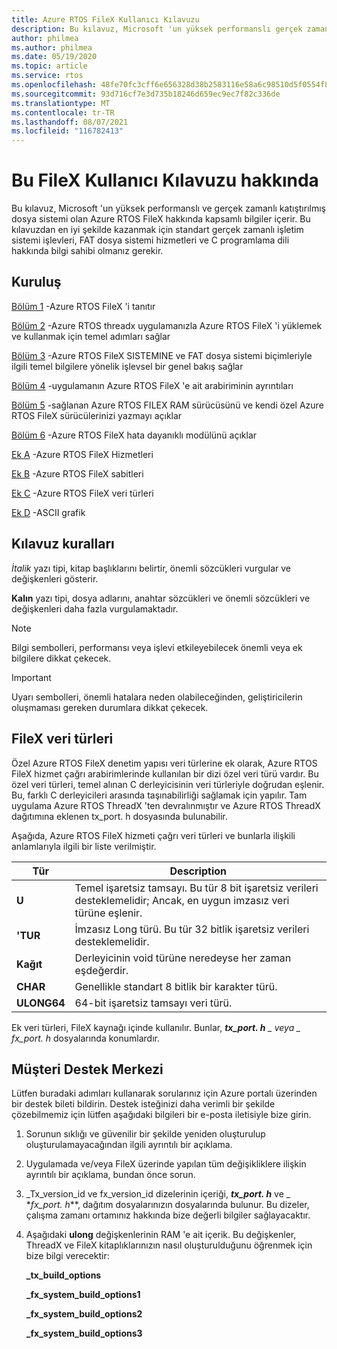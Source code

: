 ```yaml
---
title: Azure RTOS FileX Kullanıcı Kılavuzu
description: Bu kılavuz, Microsoft 'un yüksek performanslı gerçek zamanlı dosya sistemi olan Azure RTOS FileX hakkında kapsamlı bilgiler içerir.
author: philmea
ms.author: philmea
ms.date: 05/19/2020
ms.topic: article
ms.service: rtos
ms.openlocfilehash: 48fe70fc3cff6e656328d38b2583116e58a6c98510d5f0554f81a7b728f95457
ms.sourcegitcommit: 93d716cf7e3d735b18246d659ec9ec7f82c336de
ms.translationtype: MT
ms.contentlocale: tr-TR
ms.lasthandoff: 08/07/2021
ms.locfileid: "116782413"
---
```

# <a name="about-this-filex-user-guide"></a>Bu FileX Kullanıcı Kılavuzu hakkında

Bu kılavuz, Microsoft 'un yüksek performanslı ve gerçek zamanlı katıştırılmış dosya sistemi olan Azure RTOS FileX hakkında kapsamlı bilgiler içerir. Bu kılavuzdan en iyi şekilde kazanmak için standart gerçek zamanlı işletim sistemi işlevleri, FAT dosya sistemi hizmetleri ve C programlama dili hakkında bilgi sahibi olmanız gerekir.

## <a name="organization"></a>Kuruluş

[Bölüm 1](chapter1.md) -Azure RTOS FileX 'i tanıtır

[Bölüm 2](chapter2.md) -Azure RTOS threadx uygulamanızla Azure RTOS FileX 'i yüklemek ve kullanmak için temel adımları sağlar

[Bölüm 3](chapter3.md) -Azure RTOS FileX SISTEMINE ve FAT dosya sistemi biçimleriyle ilgili temel bilgilere yönelik işlevsel bir genel bakış sağlar

[Bölüm 4](chapter4.md) -uygulamanın Azure RTOS FileX 'e ait arabiriminin ayrıntıları

[Bölüm 5](chapter5.md) -sağlanan Azure RTOS FILEX RAM sürücüsünü ve kendi özel Azure RTOS FileX sürücülerinizi yazmayı açıklar

[Bölüm 6](chapter6.md) -Azure RTOS FileX hata dayanıklı modülünü açıklar

[Ek A](appendix-a.md) -Azure RTOS FileX Hizmetleri

[Ek B](appendix-b.md) -Azure RTOS FileX sabitleri

[Ek C](appendix-c.md) -Azure RTOS FileX veri türleri

[Ek D](appendix-d.md) -ASCII grafik

## <a name="guide-conventions"></a>Kılavuz kuralları

*İtalik* yazı tipi, kitap başlıklarını belirtir, önemli sözcükleri vurgular ve değişkenleri gösterir.

**Kalın** yazı tipi, dosya adlarını, anahtar sözcükleri ve önemli sözcükleri ve değişkenleri daha fazla vurgulamaktadır.

> [!NOTE]
> Bilgi sembolleri, performansı veya işlevi etkileyebilecek önemli veya ek bilgilere dikkat çekecek.

> [!IMPORTANT]
> Uyarı sembolleri, önemli hatalara neden olabileceğinden, geliştiricilerin oluşmaması gereken durumlara dikkat çekecek.

## <a name="filex-data-types"></a>FileX veri türleri

Özel Azure RTOS FileX denetim yapısı veri türlerine ek olarak, Azure RTOS FileX hizmet çağrı arabirimlerinde kullanılan bir dizi özel veri türü vardır. Bu özel veri türleri, temel alınan C derleyicisinin veri türleriyle doğrudan eşlenir. Bu, farklı C derleyicileri arasında taşınabilirliği sağlamak için yapılır. Tam uygulama Azure RTOS ThreadX 'ten devralınmıştır ve Azure RTOS ThreadX dağıtımına eklenen tx_port. h dosyasında bulunabilir.

Aşağıda, Azure RTOS FileX hizmeti çağrı veri türleri ve bunlarla ilişkili anlamlarıyla ilgili bir liste verilmiştir.

| Tür  | Description  |
|---|---|
| **U** | Temel işaretsiz tamsayı. Bu tür 8 bit işaretsiz verileri desteklemelidir; Ancak, en uygun imzasız veri türüne eşlenir. |
| **'TUR** | İmzasız Long türü. Bu tür 32 bitlik işaretsiz verileri desteklemelidir. |
| **Kağıt** | Derleyicinin void türüne neredeyse her zaman eşdeğerdir. |
| **CHAR** | Genellikle standart 8 bitlik bir karakter türü. |
| **ULONG64** | 64-bit işaretsiz tamsayı veri türü. |

Ek veri türleri, FileX kaynağı içinde kullanılır. Bunlar, ***tx_port. h** _ veya _ *_fx_port. h_** dosyalarında konumlardır.

## <a name="customer-support-center"></a>Müşteri Destek Merkezi

Lütfen buradaki adımları kullanarak sorularınız için Azure portalı üzerinden bir destek bileti bildirin. Destek isteğinizi daha verimli bir şekilde çözebilmemiz için lütfen aşağıdaki bilgileri bir e-posta iletisiyle bize girin.

1. Sorunun sıklığı ve güvenilir bir şekilde yeniden oluşturulup oluşturulamayacağından ilgili ayrıntılı bir açıklama.
2. Uygulamada ve/veya FileX üzerinde yapılan tüm değişikliklere ilişkin ayrıntılı bir açıklama, bundan önce sorun.
3. _Tx_version_id ve fx_version_id dizelerinin içeriği, _**tx_port. h**_ ve _ *_fx_port. h_**, dağıtım dosyalarınızın dosyalarında bulunur. Bu dizeler, çalışma zamanı ortamınız hakkında bize değerli bilgiler sağlayacaktır.
4. Aşağıdaki **ulong** değişkenlerinin RAM 'e ait içerik. Bu değişkenler, ThreadX ve FileX kitaplıklarınızın nasıl oluşturulduğunu öğrenmek için bize bilgi verecektir:

    **_tx_build_options**

    **_fx_system_build_options1**

    **_fx_system_build_options2**

    **_fx_system_build_options3**
